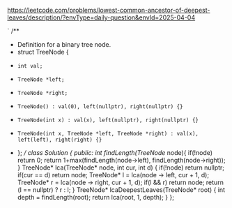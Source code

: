 https://leetcode.com/problems/lowest-common-ancestor-of-deepest-leaves/description/?envType=daily-question&envId=2025-04-04

`
/**
 * Definition for a binary tree node.
 * struct TreeNode {
 *     int val;
 *     TreeNode *left;
 *     TreeNode *right;
 *     TreeNode() : val(0), left(nullptr), right(nullptr) {}
 *     TreeNode(int x) : val(x), left(nullptr), right(nullptr) {}
 *     TreeNode(int x, TreeNode *left, TreeNode *right) : val(x), left(left), right(right) {}
 * };
 */
class Solution {
public:
    int findLength(TreeNode* node){
        if(!node) return 0;
        return 1+max(findLength(node->left), findLength(node->right));
    }
    TreeNode* lca(TreeNode* node, int cur, int d)
    {
        if(!node) return nullptr;
        if(cur == d) return node;
        TreeNode* l = lca(node -> left, cur + 1, d);
        TreeNode* r = lca(node -> right, cur + 1, d);
        if(l && r) return node;
        return (l == nullptr) ? r : l;
    }
    TreeNode* lcaDeepestLeaves(TreeNode* root) {
        int depth = findLength(root);
        return lca(root, 1, depth);
    }
};
